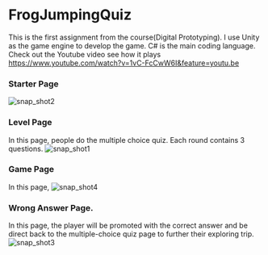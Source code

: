 # FrogJumpingQuiz
This is the first assignment from the course(Digital Prototyping).
I use Unity as the game engine to develop the game.
C# is the main coding language.
Check out the Youtube video see how it plays
https://www.youtube.com/watch?v=1vC-FcCwW6I&feature=youtu.be
### Starter Page
![snap_shot2](https://user-images.githubusercontent.com/42711913/64770718-13c28480-d591-11e9-9996-82fdfe583de6.jpg)
### Level Page
In this page, people do the multiple choice quiz. Each round contains 3 questions.
![snap_shot1](https://user-images.githubusercontent.com/42711913/64771210-f215cd00-d591-11e9-9328-bbd48eb00a10.jpg)
### Game Page
In this page, 
![snap_shot4](https://user-images.githubusercontent.com/42711913/64771990-38b7f700-d593-11e9-93f0-42effe13b36a.jpg)
### Wrong Answer Page. 
In this page, the player will be promoted with the correct answer and be direct back to the multiple-choice quiz page to further their exploring trip.
![snap_shot3](https://user-images.githubusercontent.com/42711913/64770513-a9114900-d590-11e9-931c-5aab2bd3a635.jpg)



